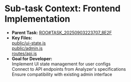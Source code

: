 # Sub-task Context: Frontend Implementation
- **Parent Task:** [ROO#TASK_20250903223707_8E2F](../../plans/ROO#TASK_20250903223707_8E2F_plan_overview.md)
- **Key Files:**  
  [public/ui-state.js](../../public/ui-state.js)  
  [public/admin.js](../../public/admin.js)  
  [routes/api.js](../../routes/api.js)
- **Goal for Developer:**  
  Implement UI state management for user configs  
  Connect to API endpoints from Analyzer's specifications  
  Ensure compatibility with existing admin interface